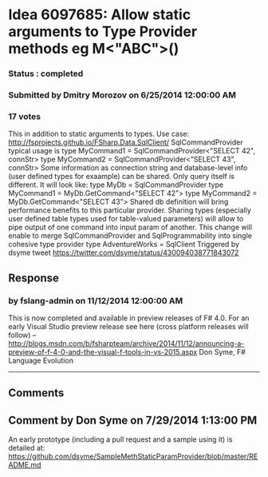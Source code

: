 # Idea 6097685: Allow static arguments to Type Provider methods eg M<"ABC">() #

### Status : completed

### Submitted by Dmitry Morozov on 6/25/2014 12:00:00 AM

### 17 votes

This in addition to static arguments to types.
Use case:
http://fsprojects.github.io/FSharp.Data.SqlClient/
SqlCommandProvider typical usage is
type MyCommand1 = SqlCommandProvider<"SELECT 42", connStr>
type MyCommand2 = SqlCommandProvider<"SELECT 43", connStr>
Some information as connection string and database-level info (user defined types for exaample) can be shared. Only query itself is different. It will look like:
type MyDb = SqlCommandProvider<connStr>
type MyCommand1 = MyDb.GetCommand<"SELECT 42">
type MyCommand2 = MyDb.GetCommand<"SELECT 43">
Shared db definition will bring performance benefits to this particular provider. Sharing types (especially user defined table types used for table-valued parameters) will allow to pipe output of one command into input param of another.
This change will enable to merge SqlCommandProvider and SqlProgrammability into single cohesive type provider
type AdventureWorks = SqlClient<connStr>
Triggered by dsyme tweet
https://twitter.com/dsyme/status/430094038771843072



## Response 
### by fslang-admin on 11/12/2014 12:00:00 AM

This is now completed and available in preview releases of F# 4.0.
For an early Visual Studio preview release see here (cross platform releases will follow) – http://blogs.msdn.com/b/fsharpteam/archive/2014/11/12/announcing-a-preview-of-f-4-0-and-the-visual-f-tools-in-vs-2015.aspx
Don Syme, F# Language Evolution

------------------------
## Comments


## Comment by Don Syme on 7/29/2014 1:13:00 PM
An early prototype (including a pull request and a sample using it) is detailed at: https://github.com/dsyme/SampleMethStaticParamProvider/blob/master/README.md

